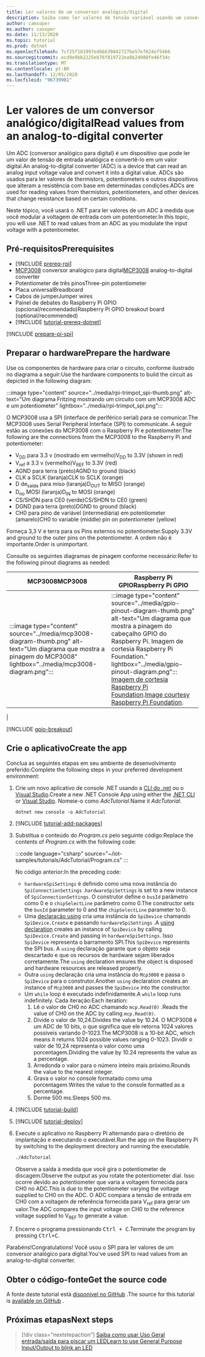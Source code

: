```yaml
---
title: Ler valores de um conversor analógico/digital
description: Saiba como ler valores de tensão variável usando um conversor analógico para digital.
author: camsoper
ms.author: casoper
ms.date: 11/13/2020
ms.topic: tutorial
ms.prod: dotnet
ms.openlocfilehash: 7cf25f181997ed66639842727be57e7824ef5466
ms.sourcegitcommit: ecd9e9bb2225eb76f819722ea8b24988fe46f34c
ms.translationtype: MT
ms.contentlocale: pt-BR
ms.lasthandoff: 12/05/2020
ms.locfileid: "96739981"
---
```

<!--markdownlint-disable DOCSMD011 -->
# <a name="read-values-from-an-analog-to-digital-converter"></a><span data-ttu-id="59c63-103">Ler valores de um conversor analógico/digital</span><span class="sxs-lookup"><span data-stu-id="59c63-103">Read values from an analog-to-digital converter</span></span>

<span data-ttu-id="59c63-104">Um ADC (conversor analógico para digital) é um dispositivo que pode ler um valor de tensão de entrada analógica e convertê-lo em um valor digital.</span><span class="sxs-lookup"><span data-stu-id="59c63-104">An analog-to-digital converter (ADC) is a device that can read an analog input voltage value and convert it into a digital value.</span></span> <span data-ttu-id="59c63-105">ADCs são usados para ler valores de thermistors, potentiometers e outros dispositivos que alteram a resistência com base em determinadas condições.</span><span class="sxs-lookup"><span data-stu-id="59c63-105">ADCs are used for reading values from thermistors, potentiometers, and other devices that change resistance based on certain conditions.</span></span>

<span data-ttu-id="59c63-106">Neste tópico, você usará o .NET para ler valores de um ADC à medida que você modular a voltagem de entrada com um potentiometer.</span><span class="sxs-lookup"><span data-stu-id="59c63-106">In this topic, you will use .NET to read values from an ADC as you modulate the input voltage with a potentiometer.</span></span>

## <a name="prerequisites"></a><span data-ttu-id="59c63-107">Pré-requisitos</span><span class="sxs-lookup"><span data-stu-id="59c63-107">Prerequisites</span></span>

- [!INCLUDE [prereq-rpi](../includes/prereq-rpi.md)]
- <span data-ttu-id="59c63-108">[MCP3008](https://www.microchip.com/wwwproducts/MCP3008) <span class="docon docon-navigate-external x-hidden-focus"></span> conversor analógico para digital</span><span class="sxs-lookup"><span data-stu-id="59c63-108">[MCP3008](https://www.microchip.com/wwwproducts/MCP3008) <span class="docon docon-navigate-external x-hidden-focus"></span> analog-to-digital converter</span></span>
- <span data-ttu-id="59c63-109">Potentiometer de três pinos</span><span class="sxs-lookup"><span data-stu-id="59c63-109">Three-pin potentiometer</span></span>
- <span data-ttu-id="59c63-110">Placa universal</span><span class="sxs-lookup"><span data-stu-id="59c63-110">Breadboard</span></span>
- <span data-ttu-id="59c63-111">Cabos de jumper</span><span class="sxs-lookup"><span data-stu-id="59c63-111">Jumper wires</span></span>
- <span data-ttu-id="59c63-112">Painel de debates do Raspberry Pi GPIO (opcional/recomendado)</span><span class="sxs-lookup"><span data-stu-id="59c63-112">Raspberry Pi GPIO breakout board (optional/recommended)</span></span>
- [!INCLUDE [tutorial-prereq-dotnet](../includes/tutorial-prereq-dotnet.md)]

[!INCLUDE [prepare-pi-spi](../includes/prepare-pi-spi.md)]

## <a name="prepare-the-hardware"></a><span data-ttu-id="59c63-113">Preparar o hardware</span><span class="sxs-lookup"><span data-stu-id="59c63-113">Prepare the hardware</span></span>

<span data-ttu-id="59c63-114">Use os componentes de hardware para criar o circuito, conforme ilustrado no diagrama a seguir:</span><span class="sxs-lookup"><span data-stu-id="59c63-114">Use the hardware components to build the circuit as depicted in the following diagram:</span></span>

:::image type="content" source="../media/rpi-trimpot_spi-thumb.png" alt-text="Um diagrama Fritzing mostrando um circuito com um MCP3008 ADC e um potentiometer" lightbox="../media/rpi-trimpot_spi.png":::

<span data-ttu-id="59c63-116">O MCP3008 usa a SPI (interface de periférico serial) para se comunicar.</span><span class="sxs-lookup"><span data-stu-id="59c63-116">The MCP3008 uses Serial Peripheral Interface (SPI) to communicate.</span></span> <span data-ttu-id="59c63-117">A seguir estão as conexões do MCP3008 com o Raspberry Pi e potentiometer:</span><span class="sxs-lookup"><span data-stu-id="59c63-117">The following are the connections from the MCP3008 to the Raspberry Pi and potentiometer:</span></span>

- <span data-ttu-id="59c63-118">V<sub>DD</sub> para 3.3 v (mostrado em vermelho)</span><span class="sxs-lookup"><span data-stu-id="59c63-118">V<sub>DD</sub> to 3.3V (shown in red)</span></span>
- <span data-ttu-id="59c63-119">V<sub>ref</sub> a 3.3 v (vermelho)</span><span class="sxs-lookup"><span data-stu-id="59c63-119">V<sub>REF</sub> to 3.3V (red)</span></span>
- <span data-ttu-id="59c63-120">AGND para terra (preto)</span><span class="sxs-lookup"><span data-stu-id="59c63-120">AGND to ground (black)</span></span>
- <span data-ttu-id="59c63-121">CLK a SCLK (laranja)</span><span class="sxs-lookup"><span data-stu-id="59c63-121">CLK to SCLK (orange)</span></span>
- <span data-ttu-id="59c63-122">D de<sub>saída</sub> para miso (laranja)</span><span class="sxs-lookup"><span data-stu-id="59c63-122">D<sub>OUT</sub> to MISO (orange)</span></span>
- <span data-ttu-id="59c63-123">D<sub>no</sub> MOSI (laranja)</span><span class="sxs-lookup"><span data-stu-id="59c63-123">D<sub>IN</sub> to MOSI (orange)</span></span>
- <span data-ttu-id="59c63-124">CS/SHDN para CE0 (verde)</span><span class="sxs-lookup"><span data-stu-id="59c63-124">CS/SHDN to CE0 (green)</span></span>
- <span data-ttu-id="59c63-125">DGND para terra (preto)</span><span class="sxs-lookup"><span data-stu-id="59c63-125">DGND to ground (black)</span></span>
- <span data-ttu-id="59c63-126">CH0 para pino de variável (intermediária) em potentiometer (amarelo)</span><span class="sxs-lookup"><span data-stu-id="59c63-126">CH0 to variable (middle) pin on potentiometer (yellow)</span></span>

<span data-ttu-id="59c63-127">Forneça 3,3 V e terra para os Pins externos no potentiometer.</span><span class="sxs-lookup"><span data-stu-id="59c63-127">Supply 3.3V and ground to the outer pins on the potentiometer.</span></span> <span data-ttu-id="59c63-128">A ordem não é importante.</span><span class="sxs-lookup"><span data-stu-id="59c63-128">Order is unimportant.</span></span>

<span data-ttu-id="59c63-129">Consulte os seguintes diagramas de pinagem conforme necessário:</span><span class="sxs-lookup"><span data-stu-id="59c63-129">Refer to the following pinout diagrams as needed:</span></span>

| <span data-ttu-id="59c63-130">MCP3008</span><span class="sxs-lookup"><span data-stu-id="59c63-130">MCP3008</span></span>  | <span data-ttu-id="59c63-131">Raspberry Pi GPIO</span><span class="sxs-lookup"><span data-stu-id="59c63-131">Raspberry Pi GPIO</span></span> |
|----------|-------------------|
| :::image type="content" source="../media/mcp3008-diagram-thumb.png" alt-text="Um diagrama que mostra a pinagem do MCP3008" lightbox="../media/mcp3008-diagram.png"::: | :::image type="content" source="../media/gpio-pinout-diagram-thumb.png" alt-text="Um diagrama que mostra a pinagem do cabeçalho GPIO do Raspberry Pi. Imagem de cortesia Raspberry Pi Foundation." lightbox="../media/gpio-pinout-diagram.png":::<br /><span data-ttu-id="59c63-134">[Imagem de cortesia Raspberry Pi Foundation](https://www.raspberrypi.org/documentation/usage/gpio/).</span><span class="sxs-lookup"><span data-stu-id="59c63-134">[Image courtesy Raspberry Pi Foundation](https://www.raspberrypi.org/documentation/usage/gpio/).</span></span>
 |

[!INCLUDE [gpio-breakout](../includes/gpio-breakout.md)]

## <a name="create-the-app"></a><span data-ttu-id="59c63-135">Crie o aplicativo</span><span class="sxs-lookup"><span data-stu-id="59c63-135">Create the app</span></span>

<span data-ttu-id="59c63-136">Conclua as seguintes etapas em seu ambiente de desenvolvimento preferido:</span><span class="sxs-lookup"><span data-stu-id="59c63-136">Complete the following steps in your preferred development environment:</span></span>

1. <span data-ttu-id="59c63-137">Crie um novo aplicativo de console .NET usando a [CLI do .net](../../core/tools/dotnet-new.md) ou o [Visual Studio](../../core/tutorials/with-visual-studio.md).</span><span class="sxs-lookup"><span data-stu-id="59c63-137">Create a new .NET Console App using either the [.NET CLI](../../core/tools/dotnet-new.md) or [Visual Studio](../../core/tutorials/with-visual-studio.md).</span></span> <span data-ttu-id="59c63-138">Nomeie-o como *AdcTutorial*.</span><span class="sxs-lookup"><span data-stu-id="59c63-138">Name it *AdcTutorial*.</span></span>

    ```dotnetcli
    dotnet new console -o AdcTutorial
    ```

1. [!INCLUDE [tutorial-add-packages](../includes/tutorial-add-packages.md)]
1. <span data-ttu-id="59c63-139">Substitua o conteúdo do *Program.cs* pelo seguinte código:</span><span class="sxs-lookup"><span data-stu-id="59c63-139">Replace the contents of *Program.cs* with the following code:</span></span>

    :::code language="csharp" source="~/iot-samples/tutorials/AdcTutorial/Program.cs" :::

    <span data-ttu-id="59c63-140">No código anterior:</span><span class="sxs-lookup"><span data-stu-id="59c63-140">In the preceding code:</span></span>

    - <span data-ttu-id="59c63-141">`hardwareSpiSettings` é definido como uma nova instância do `SpiConnectionSettings` .</span><span class="sxs-lookup"><span data-stu-id="59c63-141">`hardwareSpiSettings` is set to a new instance of `SpiConnectionSettings`.</span></span> <span data-ttu-id="59c63-142">O construtor define o `busId` parâmetro como 0 e o `chipSelectLine` parâmetro como 0.</span><span class="sxs-lookup"><span data-stu-id="59c63-142">The constructor sets the `busId` parameter to 0 and the `chipSelectLine` parameter to 0.</span></span>
    - <span data-ttu-id="59c63-143">Uma [declaração using](../../csharp/whats-new/csharp-8.md#using-declarations) cria uma instância do `SpiDevice` chamando `SpiDevice.Create` e passando `hardwareSpiSettings` .</span><span class="sxs-lookup"><span data-stu-id="59c63-143">A [using declaration](../../csharp/whats-new/csharp-8.md#using-declarations) creates an instance of `SpiDevice` by calling `SpiDevice.Create` and passing in `hardwareSpiSettings`.</span></span> <span data-ttu-id="59c63-144">Isso `SpiDevice` representa o barramento SPI.</span><span class="sxs-lookup"><span data-stu-id="59c63-144">This `SpiDevice` represents the SPI bus.</span></span> <span data-ttu-id="59c63-145">A `using` declaração garante que o objeto seja descartado e que os recursos de hardware sejam liberados corretamente.</span><span class="sxs-lookup"><span data-stu-id="59c63-145">The `using` declaration ensures the object is disposed and hardware resources are released properly.</span></span>
    - <span data-ttu-id="59c63-146">Outra `using` declaração cria uma instância do `Mcp3008` e passa o `SpiDevice` para o construtor.</span><span class="sxs-lookup"><span data-stu-id="59c63-146">Another `using` declaration creates an instance of `Mcp3008` and passes the `SpiDevice` into the constructor.</span></span>
    - <span data-ttu-id="59c63-147">Um `while` loop é executado indefinidamente.</span><span class="sxs-lookup"><span data-stu-id="59c63-147">A `while` loop runs indefinitely.</span></span> <span data-ttu-id="59c63-148">Cada iteração:</span><span class="sxs-lookup"><span data-stu-id="59c63-148">Each iteration:</span></span>
        1. <span data-ttu-id="59c63-149">Lê o valor de CH0 no ADC chamando `mcp.Read(0)` .</span><span class="sxs-lookup"><span data-stu-id="59c63-149">Reads the value of CH0 on the ADC by calling `mcp.Read(0)`.</span></span>
        1. <span data-ttu-id="59c63-150">Divide o valor de 10,24.</span><span class="sxs-lookup"><span data-stu-id="59c63-150">Divides the value by 10.24.</span></span> <span data-ttu-id="59c63-151">O MCP3008 é um ADC de 10 bits, o que significa que ele retorna 1024 valores possíveis variando 0-1023.</span><span class="sxs-lookup"><span data-stu-id="59c63-151">The MCP3008 is a 10-bit ADC, which means it returns 1024 possible values ranging 0-1023.</span></span> <span data-ttu-id="59c63-152">Dividir o valor de 10,24 representa o valor como uma porcentagem.</span><span class="sxs-lookup"><span data-stu-id="59c63-152">Dividing the value by 10.24 represents the value as a percentage.</span></span>
        1. <span data-ttu-id="59c63-153">Arredonda o valor para o número inteiro mais próximo.</span><span class="sxs-lookup"><span data-stu-id="59c63-153">Rounds the value to the nearest integer.</span></span>
        1. <span data-ttu-id="59c63-154">Grava o valor no console formatado como uma porcentagem.</span><span class="sxs-lookup"><span data-stu-id="59c63-154">Writes the value to the console formatted as a percentage.</span></span>
        1. <span data-ttu-id="59c63-155">Dorme 500 ms.</span><span class="sxs-lookup"><span data-stu-id="59c63-155">Sleeps 500 ms.</span></span>

1. [!INCLUDE [tutorial-build](../includes/tutorial-build.md)]
1. [!INCLUDE [tutorial-deploy](../includes/tutorial-deploy.md)]
1. <span data-ttu-id="59c63-156">Execute o aplicativo no Raspberry Pi alternando para o diretório de implantação e executando o executável.</span><span class="sxs-lookup"><span data-stu-id="59c63-156">Run the app on the Raspberry Pi by switching to the deployment directory and running the executable.</span></span>

    ```bash
    ./AdcTutorial
    ```

    <span data-ttu-id="59c63-157">Observe a saída à medida que você gira o potentiometer de discagem.</span><span class="sxs-lookup"><span data-stu-id="59c63-157">Observe the output as you rotate the potentiometer dial.</span></span> <span data-ttu-id="59c63-158">Isso ocorre devido ao potentiometer que varia a voltagem fornecida para CH0 no ADC.</span><span class="sxs-lookup"><span data-stu-id="59c63-158">This is due to the potentiometer varying the voltage supplied to CH0 on the ADC.</span></span> <span data-ttu-id="59c63-159">O ADC compara a tensão de entrada em CH0 com a voltagem de referência fornecida para V<sub>ref</sub> para gerar um valor.</span><span class="sxs-lookup"><span data-stu-id="59c63-159">The ADC compares the input voltage on CH0 to the reference voltage supplied to V<sub>REF</sub> to generate a value.</span></span>

1. <span data-ttu-id="59c63-160">Encerre o programa pressionando <kbd>Ctrl + C</kbd>.</span><span class="sxs-lookup"><span data-stu-id="59c63-160">Terminate the program by pressing <kbd>Ctrl+C</kbd>.</span></span>

<span data-ttu-id="59c63-161">Parabéns!</span><span class="sxs-lookup"><span data-stu-id="59c63-161">Congratulations!</span></span> <span data-ttu-id="59c63-162">Você usou o SPI para ler valores de um conversor analógico para digital.</span><span class="sxs-lookup"><span data-stu-id="59c63-162">You've used SPI to read values from an analog-to-digital converter.</span></span>

## <a name="get-the-source-code"></a><span data-ttu-id="59c63-163">Obter o código-fonte</span><span class="sxs-lookup"><span data-stu-id="59c63-163">Get the source code</span></span>

<span data-ttu-id="59c63-164">A fonte deste tutorial está [disponível no GitHub](https://github.com/MicrosoftDocs/dotnet-iot-assets/tree/master/tutorials/AdcTutorial) <span class="docon docon-navigate-external x-hidden-focus"></span> .</span><span class="sxs-lookup"><span data-stu-id="59c63-164">The source for this tutorial is [available on GitHub](https://github.com/MicrosoftDocs/dotnet-iot-assets/tree/master/tutorials/AdcTutorial) <span class="docon docon-navigate-external x-hidden-focus"></span>.</span></span>

## <a name="next-steps"></a><span data-ttu-id="59c63-165">Próximas etapas</span><span class="sxs-lookup"><span data-stu-id="59c63-165">Next steps</span></span>

> [!div class="nextstepaction"]
> [<span data-ttu-id="59c63-166">Saiba como usar Uso Geral entrada/saída para piscar um LED</span><span class="sxs-lookup"><span data-stu-id="59c63-166">Learn to use General Purpose Input/Output to blink an LED</span></span>](../tutorials/blink-led.md)
